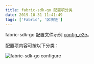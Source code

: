 ```yaml
---
title: fabric-sdk-go 配置项分类
date: 2019-10-31 11:41:49
tags: ['Fabric', '区块链']
---
```


fabric-sdk-go 配置文件示例 [config_e2e](https://github.com/hyperledger/fabric-sdk-go/blob/master/test/fixtures/config/config_e2e.yaml)。

配置项内容可按以下分类：

![fabric-sdk-go configure](http://img.lessisbetter.site/2019-10-fabric-sdk-go-conf-yaml.png)